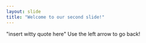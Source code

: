 ```yaml
---
layout: slide
title: "Welcome to our second slide!"
---
```

"insert witty quote here"
Use the left arrow to go back!
